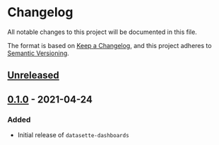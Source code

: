 # Changelog
All notable changes to this project will be documented in this file.

The format is based on [Keep a Changelog](https://keepachangelog.com/en/1.0.0/),
and this project adheres to [Semantic Versioning](https://semver.org/spec/v2.0.0.html).

## [Unreleased]

## [0.1.0] - 2021-04-24
### Added
- Initial release of `datasette-dashboards`

[Unreleased]: https://github.com/rclement/mailer/compare/0.1.0...HEAD
[0.1.0]: https://github.com/rclement/mailer/releases/tag/0.1.0
